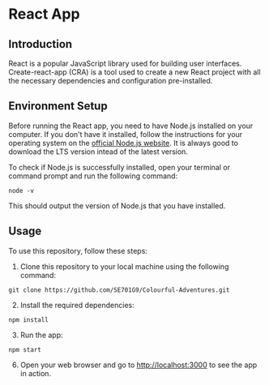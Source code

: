 # React App

## Introduction

React is a popular JavaScript library used for building user interfaces. Create-react-app (CRA) is a tool used to create a new React project with all the necessary dependencies and configuration pre-installed.

## Environment Setup

Before running the React app, you need to have Node.js installed on your computer. If you don't have it installed, follow the instructions for your operating system on the [official Node.js website](https://nodejs.org/en/download/). It is always good to download the LTS version intead of the latest version.

To check if Node.js is successfully installed, open your terminal or command prompt and run the following command:

```
node -v
```

This should output the version of Node.js that you have installed.

## Usage

To use this repository, follow these steps:

1. Clone this repository to your local machine using the following command:

```
git clone https://github.com/SE701G9/Colourful-Adventures.git
```

2. Install the required dependencies:

```
npm install
```

3. Run the app:

```
npm start
```

6. Open your web browser and go to [http://localhost:3000](http://localhost:3000) to see the app in action.
